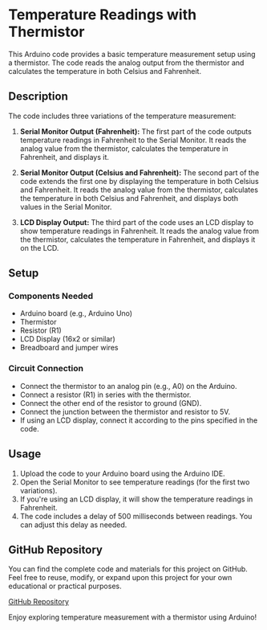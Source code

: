 # Temperature Readings with Thermistor

This Arduino code provides a basic temperature measurement setup using a thermistor. The code reads the analog output from the thermistor and calculates the temperature in both Celsius and Fahrenheit.

## Description

The code includes three variations of the temperature measurement:

1. **Serial Monitor Output (Fahrenheit):** The first part of the code outputs temperature readings in Fahrenheit to the Serial Monitor. It reads the analog value from the thermistor, calculates the temperature in Fahrenheit, and displays it.

2. **Serial Monitor Output (Celsius and Fahrenheit):** The second part of the code extends the first one by displaying the temperature in both Celsius and Fahrenheit. It reads the analog value from the thermistor, calculates the temperature in both Celsius and Fahrenheit, and displays both values in the Serial Monitor.

3. **LCD Display Output:** The third part of the code uses an LCD display to show temperature readings in Fahrenheit. It reads the analog value from the thermistor, calculates the temperature in Fahrenheit, and displays it on the LCD.

## Setup

### Components Needed

- Arduino board (e.g., Arduino Uno)
- Thermistor
- Resistor (R1)
- LCD Display (16x2 or similar)
- Breadboard and jumper wires

### Circuit Connection

- Connect the thermistor to an analog pin (e.g., A0) on the Arduino.
- Connect a resistor (R1) in series with the thermistor.
- Connect the other end of the resistor to ground (GND).
- Connect the junction between the thermistor and resistor to 5V.
- If using an LCD display, connect it according to the pins specified in the code.

## Usage

1. Upload the code to your Arduino board using the Arduino IDE.
2. Open the Serial Monitor to see temperature readings (for the first two variations).
3. If you're using an LCD display, it will show the temperature readings in Fahrenheit.
4. The code includes a delay of 500 milliseconds between readings. You can adjust this delay as needed.

## GitHub Repository

You can find the complete code and materials for this project on GitHub. Feel free to reuse, modify, or expand upon this project for your own educational or practical purposes.

[GitHub Repository](https://github.com/yourrepositorylink)

Enjoy exploring temperature measurement with a thermistor using Arduino!
